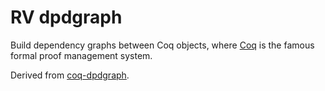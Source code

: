 RV dpdgraph
============

Build dependency graphs between Coq objects, where [Coq](https://coq.inria.fr) is the famous formal proof management system.

Derived from [coq-dpdgraph](https://github.com/coq-community/coq-dpdgraph).
